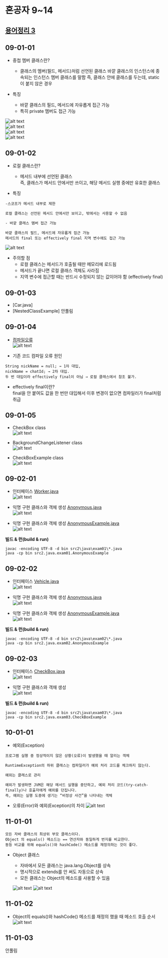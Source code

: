# 혼공자 9~14

## [용어정리 3](https://github.com/jinseonyeong087-ship-it/java-study/blob/main/%EC%9A%A9%EC%96%B4%EC%A0%95%EB%A6%AC3.md)  

## 09-01-01
- 중첩 멤버 클래스란?
  - 클래스의 멤버(필드, 메서드)처럼 선언된 클래스
    바깥 클래스의 인스턴스에 종속되는 인스턴스 멤버 클래스를 말함
    즉, 클래스 안에 클래스를 두는데, static이 붙지 않은 경우

- 특징
  - 바깥 클래스의 필드, 메서드에 자유롭게 접근 가능
  - 특히 private 멤버도 접근 가능  

![alt text](img/image-75.png)  
![alt text](img/image-76.png)  
![alt text](img/image-77.png)   
![alt text](img/image-78.png)  

## 09-01-02
- 로컬 클래스란?
  - 메서드 내부에 선언된 클래스  
    즉, 클래스가 메서드 안에서만 쓰이고, 해당 메서드 실행 중에만 유효한 클래스

- 특징
```
-스코프가 메서드 내부로 제한

로컬 클래스는 선언된 메서드 안에서만 보이고, 밖에서는 사용할 수 없음

- 바깥 클래스 멤버 접근 가능

바깥 클래스의 필드, 메서드에 자유롭게 접근 가능
메서드의 final 또는 effectively final 지역 변수에도 접근 가능
```
![alt text](img/image-79.png)  

- 주의할 점
  - 로컬 클래스는 메서드가 호출될 때만 메모리에 로드됨
  - 메서드가 끝나면 로컬 클래스 객체도 사라짐
  - 지역 변수에 접근할 때는 반드시 수정되지 않는 값이어야 함 (effectively final)

## 09-01-03
- [Car.java]
- [NestedClassExample]
안풀림

## 09-01-04
- [컴파일오류](https://github.com/jinseonyeong087-ship-it/java-study/blob/main/src/java/example/Chatting.java)  
![alt text](img/image-80.png)  

- 기존 코드 컴파일 오류 원인
```
String nickName = null; → 1차 대입,
nickName = chatId; → 2차 대입.
두 번 대입이라 effectively final이 아님 → 로컬 클래스에서 참조 불가.
```

- effectively final이란?  
final을 안 붙여도 값을 한 번만 대입해서 이후 변경이 없으면 컴파일러가 final처럼 취급

## 09-01-05
- CheckBox class  
![alt text](img/image-81.png)  

- BackgroundChangeListener class  
![alt text](img/image-82.png)  

- CheckBoxExample class    
![alt text](img/image-83.png)


## 09-02-01
- 인터페이스 [Worker.java](https://github.com/jinseonyeong087-ship-it/java-study/blob/main/src2/java/exam01/Worker.java)  
![alt text](img/image-84.png)  

- 익명 구현 클래스와 객체 생성 [Anonymous.java](https://github.com/jinseonyeong087-ship-it/java-study/blob/main/src2/java/exam01/Anonymous.java)  
![alt text](img/image-85.png)  

- 익명 구현 클래스와 객체 생성 [AnonymousExample.java](https://github.com/jinseonyeong087-ship-it/java-study/blob/main/src2/java/exam01/AnonymousExample.java)   
![alt text](img/image-86.png)  

**빌드 & 런(build & run)**
```
javac -encoding UTF-8 -d bin src2\java\exam01\*.java   
java -cp bin src2.java.exam01.AnonymousExample
```

## 09-02-02
- 인터페이스 [Vehicle.java](https://github.com/jinseonyeong087-ship-it/java-study/blob/main/src2/java/exam02/Vehicle.java)  
![alt text](img/image-87.png)  

- 익명 구현 클래스와 객체 생성 [Anonymous.java](https://github.com/jinseonyeong087-ship-it/java-study/blob/main/src2/java/exam02/Anonymous.java)  
![alt text](img/image-88.png)  

- 익명 구현 클래스와 객체 생성 [AnonymousExample.java](https://github.com/jinseonyeong087-ship-it/java-study/blob/main/src2/java/exam02/AnonymousExample.java)  
![alt text](img/image-89.png)  

**빌드 & 런(build & run)**
```
javac -encoding UTF-8 -d bin src2\java\exam02\*.java   
java -cp bin src2.java.exam02.AnonymousExample
```

## 09-02-03
- 인터페이스 [CheckBox.java]()  
![alt text](img/image-90.png)  

- 익명 구현 클래스와 객채 생성 []()  
![alt text](img/image-91.png)  

**빌드 & 런(build & run)**
```
javac -encoding UTF-8 -d bin src2\java\exam03\*.java   
java -cp bin src2.java.exam03.CheckBoxExample
```

## 10-01-01
- 예외(Exception)
```
프로그램 실행 중 정상적이지 않은 상황(오류)이 발생했을 때 알리는 객체 

RuntimeException의 하위 클래스는 컴파일러가 예외 처리 코드를 체크하지 않는다.

예외는 클래스로 관리 

예외가 발생하면 JVM은 해당 메서드 실행을 중단하고, 예외 처리 코드(try-catch-finally)나 호출자에게 예외를 던집니다.  
즉, 예외는 실행 도중에 생기는 “비정상 사건”을 나타내는 객체
```

- 오류(Error)와 예외(Exception)의 차이
![alt text](img/image-92.png)

## 11-01-01
```
모든 자바 클래스의 최상위 부모 클래스이다.
Object 의 equals() 메소드는 == 연산자와 동일하게 번지를 비교한다.
동등 비교를 위해 equals()와 hashCode() 메소드를 재정의하는 것이 좋다.
```
- Object 클래스
  - 자바에서 모든 클래스는 java.lang.Object를 상속
  - 명시적으로 extends를 안 써도 자동으로 상속
  - 모든 클래스는 Object의 메소드를 사용할 수 있음
  
  ![alt text](img/image-62.png)
  ![alt text](img/image-63.png)

## 11-01-02
- Object의 equals()와 hashCode() 메소드를 재정의 했을 때 메소드 호출 순서
![alt text](img/image-64.png)

## 11-01-03
안풀림